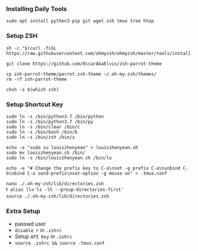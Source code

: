 ### Installing Daily Tools
```
sudo apt install python3-pip git wget zsh tmux tree htop 
```

### Setup ZSH
```
sh -c "$(curl -fsSL https://raw.githubusercontent.com/ohmyzsh/ohmyzsh/master/tools/install.sh)"

git clone https://github.com/OscarAkaElvis/zsh-parrot-theme

cp zsh-parrot-theme/parrot.zsh-theme ~/.oh-my-zsh/themes/
rm -rf zsh-parrot-theme 

chsh -s $(which zsh)
```

### Setup Shortcut Key
```
sudo ln -s /bin/python3.7 /bin/python
sudo ln -s /bin/python3.7 /bin/py
sudo ln -s /bin/clear /bin/c
sudo ln -s /bin/bash /bin/b
sudo ln -s /bin/zsh /bin/z

echo -e "sudo su louiszhenyean" > louiszhenyean.sh
sudo mv louiszhenyean.sh /bin/
sudo ln -s /bin/louiszhenyean.sh /bin/lo

echo -e "# Change the prefix key to C-a\nset -g prefix C-a\nunbind C-b\nbind C-a send-prefix\nset-option -g mouse on" > .tmux.conf

nano ./.oh-my-zsh/lib/directories.zsh
❗ alias ll='ls -lh --group-directories-first'
source ./.oh-my-zsh/lib/directories.zsh
```

### Extra Setup
- passwd user
- `disable r` in `.zshrc`
- Setup `API Key` in `.zshrc`
- `source .zshrc && source .tmux.conf`
